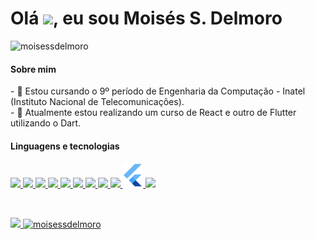 <h1>Olá <img src="https://github.com/sudnyeshtalekar/sudnyeshtalekar/blob/master/Assets/Hi.gif" width="40px">, eu sou Moisés S. Delmoro</h1>
<p align="left"> <img src="https://komarev.com/ghpvc/?username=moisessdelmoro" alt="moisessdelmoro" /> </p>

<h4><p align="left"><b>Sobre mim</b> <br></h4>
- 🔭 Estou cursando o 9º período de Engenharia da Computação - Inatel (Instituto Nacional de Telecomunicações).<br/>
- 🌱 Atualmente estou realizando um curso de React e outro de Flutter utilizando o Dart.

<h4><p align="left"><b>Linguagens e tecnologias</b> <br></h4>
<p>
  <a href="https://www.java.com/pt-BR/" target="_blank"><img height="40" src="https://www.flaticon.com/svg/static/icons/svg/1822/1822899.svg"/> 
  <a href="https://www.java.com/pt-BR/" target="_blank"><img height="40" src="https://www.flaticon.com/svg/static/icons/svg/226/226777.svg"/> <stronk> </stronk>
  <a href="" target="_blank"><img height="40" src="https://www.flaticon.com/svg/static/icons/svg/919/919841.svg"/> <stronk> </stronk>
  <a href="" target="_blank"><img height="40" src="https://www.flaticon.com/svg/static/icons/svg/888/888859.svg"/> <stronk> </stronk>
  <a href="" target="_blank"><img height="40" src="https://www.flaticon.com/svg/static/icons/svg/888/888847.svg"/> <stronk> </stronk>
  <a href="" target="_blank"><img height="40" src="https://www.probytes.net/wp-content/uploads/2018/07/javascript-logo-E967E87D74-seeklogo.com_.png"/> <stronk> </stronk>  
  <a href="" target="_blank"><img height="40" src="https://www.flaticon.com/svg/static/icons/svg/919/919851.svg"/> <stronk> </stronk>  
  <a href="" target="_blank"><img height="40" src="https://www.flaticon.com/svg/static/icons/svg/919/919836.svg"/> <stronk> </stronk>
  <a href="" target="_blank"><img height="40" src="https://cdnlogo.com/logos/d/66/dart.svg"/> <stronk> </stronk>
  <a href="" target="_blank"><img height="40" src="https://raw.githubusercontent.com/dnfield/flutter_svg/7d374d7107561cbd906d7c0ca26fef02cc01e7c8/example/assets/flutter_logo.svg?sanitize=true"/> <stronk> </stronk>
  <img height="40" src="https://seeklogo.com/images/N/nodejs-logo-FBE122E377-seeklogo.com.png"/> <stronk> </stronk>

</p>
<br>
<p>
<img height="188" src="https://github-readme-stats.vercel.app/api?username=moisessdelmoro&show_icons=true&theme=dark" /> 
<img height="188" src="https://github-readme-stats.vercel.app/api/top-langs/?username=moisessdelmoro&hide=jupyter%20notebook&exclude_repo=ExerciciosM109&langs_count=8&layout=compact&theme=dark" alt="moisessdelmoro" />
<br />

</p>

